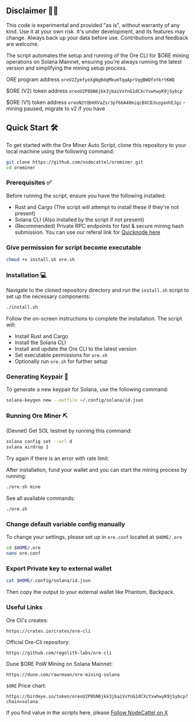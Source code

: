 
## Disclaimer 👷‍♂️

This code is experimental and provided "as is", without warranty of any kind. Use it at your own risk. It's under development, and its features may change. Always back up your data before use. Contributions and feedback are welcome.

The script automates the setup and running of the Ore CLI for $ORE mining operations on Solana Mainnet, ensuring you're always running the latest version and simplifying the mining setup process.

ORE program address `oreV2ZymfyeXgNgBdqMkumTqqAprVqgBWQfoYkrtKWQ`

$ORE (V2) token address `oreoU2P8bN6jkk3jbaiVxYnG1dCXcYxwhwyK9jSybcp`

$ORE (V1) token address `oreoN2tQbHXVaZsr3pf66A48miqcBXCDJozganhEJgz` - mining paused, migrate to v2 if you have

## Quick Start 🛠️

To get started with the Ore Miner Auto Script, clone this repository to your local machine using the following command:

```bash
git clone https://github.com/nodecattel/oreminer.git
cd oreminer
```

### Prerequisites ✅

Before running the script, ensure you have the following installed:

- Rust and Cargo (The script will attempt to install these if they're not present)
- Solana CLI (Also installed by the script if not present)
- (Recommended) Private RPC endpoints for fast & secure mining hash submission. You can use our referal link for [Quicknode here](https://www.quicknode.com/?via=nodecattel)

### Give permission for script become executable

```bash
chmod +x install.sh ore.sh
```

### Installation 💻

Navigate to the cloned repository directory and run the `install.sh` script to set up the necessary components:

```bash
./install.sh
```

Follow the on-screen instructions to complete the installation. The script will:

- Install Rust and Cargo
- Install the Solana CLI
- Install and update the Ore CLI to the latest version
- Set executable permissions for `ore.sh`
- Optionally run `ore.sh` for further setup

### Generating Keypair 🔑

To generate a new keypair for Solana, use the following command:

```bash
solana-keygen new --outfile ~/.config/solana/id.json
```

### Running Ore Miner ⛏️

(Devnet) Get SOL testnet by running this command:

```bash
solana config set --url d
solana airdrop 1
```
Try again if there is an error with rate limit.

After installation, fund your wallet and you can start the mining process by running:

```bash
./ore.sh mine
```

See all available commands:

```bash
./ore.sh
```

### Change default variable config manually

To change your settings, please set up in `ore.conf` located at `$HOME/.ore`

```bash
cd $HOME/.ore
nano ore.conf
```

### Export Private key to external wallet

```bash
cat $HOME/.config/solana/id.json
```

Then copy the output to your external wallet like Phantom, Backpack.

### Useful Links

Ore Cli's creates:

```
https://crates.io/crates/ore-cli
```

Official Ore-Cli repository:

```
https://github.com/regolith-labs/ore-cli
```

Dune $ORE PoW Mining on Solana Mainnet:

```
https://dune.com/rawrmaan/ore-mining-solana
```

`$ORE` Price chart:

```
https://birdeye.so/token/oreoU2P8bN6jkk3jbaiVxYnG1dCXcYxwhwyK9jSybcp?chain=solana
```

If you find value in the scripts here, please [Follow NodeCattel on X](https://twitter.com/nodecattel)
